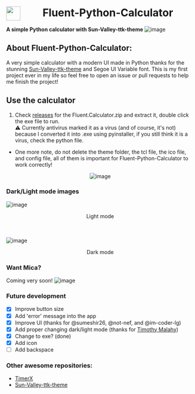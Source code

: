 <div align="center">
 
# Fluent-Python-Calculator <img align="left" src="https://github.com/HuyHung1408/Fluent-Python-Calculator/blob/main/Assets/Calculator.ico" height="38"></a> 
</div>

**A simple Python calculator with Sun-Valley-ttk-theme**
![image](https://user-images.githubusercontent.com/86362423/153598046-5af35e77-fbc4-4115-a621-0fd1502950f2.png)
  
## About Fluent-Python-Calculator:
  A very simple calculator with a modern UI made in Python thanks for the stunning [Sun-Valley-ttk-theme](https://github.com/rdbende/Sun-Valley-ttk-theme) and Segoe UI Variable font. This is my first project ever in my life so feel free to open an issue or pull requests to help me finish the project!
  
## Use the calculator
1. Check [releases](https://github.com/HuyHung1408/Fluent-Python-Calculator/releases) for the Fluent.Calculator.zip and extract it, double click the exe file to run. <br>
⚠️ Currently antivirus marked it as a virus (and of course, it's not) because I converted it into .exe using pyinstaller, if you still think it is a virus, check the python file.
- One more note, do not delete the theme folder, the tcl file, the ico file, and config file, all of them is important for Fluent-Python-Calculator to work correctly!
 <div align="center">
 
![image](https://user-images.githubusercontent.com/86362423/151813306-3332ee04-f2df-461e-ab84-009af42f748f.png)
 </div>

### Dark/Light mode images 

![image](https://user-images.githubusercontent.com/86362423/153597631-fb2346b4-32ca-41a5-b855-218fa6826a7e.png)
<div align="center">
Light mode
</div>
<br>
<br>

![image](https://user-images.githubusercontent.com/86362423/153597305-447a3a24-f2b7-41dd-9b40-b45912d8d5e7.png)
<div align="center">
Dark mode
</div>

### Want Mica?
Coming very soon!
![image](https://user-images.githubusercontent.com/86362423/156884532-749a4c4e-2bc2-4e0d-a265-91bc2eb79307.png)


### Future development
 - [X] Improve button size
 - [X] Add 'error' message into the app
 - [X] Improve UI (thanks for @sumeshir26, @not-nef, and @im-coder-lg)
 - [X] Add proper changing dark/light mode (thanks for [Timothy Malahy](https://github.com/TimothyMalahy))
 - [X] Change to exe? (done)
 - [X] Add icon
 - [ ] Add backspace
 
### Other awesome repositories:
- [TimerX](https://github.com/Futura-Py/TimerX)
- [Sun-Valley-ttk-theme](https://github.com/rdbende/Sun-Valley-ttk-theme)
